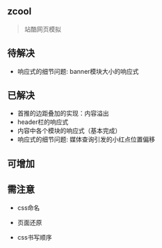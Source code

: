 ## zcool

> 站酷网页模拟

## 待解决

+ 响应式的细节问题: banner模块大小的响应式

## 已解决

+ 首推的边距叠加的实现：内容溢出
+ header栏的响应式
+ 内容中各个模块的响应式（基本完成）
+ 响应式的细节问题: 媒体查询引发的小红点位置偏移

## 可增加

## 需注意

+ css命名

+ 页面还原

+ css书写顺序

